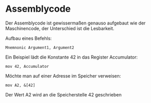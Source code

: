 ﻿# Assemblycode
Der Assemblycode ist gewissermaßen genauso aufgebaut wie der Maschinencode, der Unterschied ist die Lesbarkeit.

Aufbau eines Befehls:
```
Mnemnonic Argument1, Argument2
```

Ein Beispiel lädt die Konstante 42 in das Register Accumulator:

```
mov 42, Accumulator
```

Möchte man auf einer Adresse im Speicher verweisen:

```mov A2, &[42]```

Der Wert A2 wird an die Speicherstelle 42 geschrieben